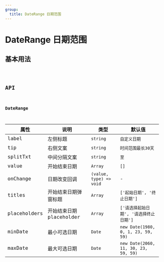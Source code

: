 ```yaml
---
group:
  title: DateRange 日期范围
---
```


# DateRange 日期范围

## 基本用法

<code src="./demo/base" />

## API

### DateRange

| 属性         | 说明                     | 类型                    | 默认值                                 |
| ------------ | ------------------------ | ----------------------- | -------------------------------------- |
| label        | 左侧标题                 | `string`                | `自定义日期`                           |
| tip          | 右侧文案                 | `string`                | `时间范围最长30天`                     |
| splitTxt     | 中间分隔文案             | `string`                | `至`                                   |
| value        | 开始结束日期             | `Array`                 | `[]`                                   |
| onChange     | 日期改变回调             | `(value, type) => void` | -                                      |
| titles       | 开始结束日期弹窗标题     | `Array`                 | `['起始日期', '终止日期']`             |
| placeholders | 开始结束日期 placeholder | `Array`                 | `['请选择起始日期', '请选择终止日期']` |
| minDate      | 最小可选日期             | `Date`                  | `new Date(1980, 0, 1, 23, 59, 59)`     |
| maxDate      | 最大可选日期             | `Date`                  | `new Date(2060, 11, 30, 23, 59, 59)`   |

